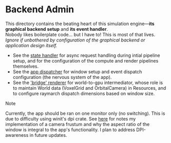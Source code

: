 # Backend Admin  
  
This directory contains the beating heart of this simulation engine—**its graphical backend setup** and **its event handler**.  
Nobody likes boilerplate code... but I have to! This is most of that lives.   
*Ignore if unbothered by configuration of the graphical backend or application design itself.* 

- See the [state handler](./state.rs) for async request handling during intial pipeline setup, and for the configuration of the compute and render pipelines themselves.  
- See the [app dispatcher](./app_dispatcher.rs) for window setup and event dispatch configuration (the nervous system of the app).  
- See the ['bridge' renderer](./bridge.rs) for world-to-gpu intermediator, whose role is to maintain World data (VoxelGrid and OrbitalCamera) in Resources, and to configure raymarch dispatch dimensions based on window size.  

> [!Note] 
> Currently, the app should be ran on one monitor only (no switching). This is due to difficulty using winit's dpi crate. See [here](../../docs/lights%20camera%20action/The%20Near%20Plane.md) for notes my implementation of a camera frustum and why the aspect ratio of the window is integral to the app's functionality. I plan to address DPI-awareness in future updates.  



